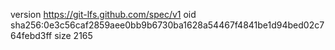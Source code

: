 version https://git-lfs.github.com/spec/v1
oid sha256:0e3c56caf2859aee0bb9b6730ba1628a54467f4841be1d94bed02c764febd3ff
size 2165
